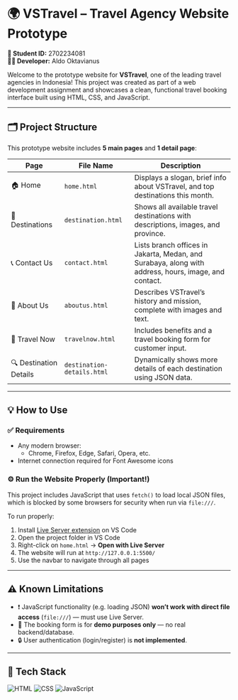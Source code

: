 # 🌍 VSTravel – Travel Agency Website Prototype

**📌 Student ID:** 2702234081  
**👨‍💻 Developer:** Aldo Oktavianus

Welcome to the prototype website for **VSTravel**, one of the leading travel agencies in Indonesia! This project was created as part of a web development assignment and showcases a clean, functional travel booking interface built using HTML, CSS, and JavaScript.

---

## 🗂️ Project Structure

This prototype website includes **5 main pages** and **1 detail page**:

| Page | File Name | Description |
|------|-----------|-------------|
| 🏠 Home | `home.html` | Displays a slogan, brief info about VSTravel, and top destinations this month. |
| 🧭 Destinations | `destination.html` | Shows all available travel destinations with descriptions, images, and province. |
| 📞 Contact Us | `contact.html` | Lists branch offices in Jakarta, Medan, and Surabaya, along with address, hours, image, and contact. |
| 👥 About Us | `aboutus.html` | Describes VSTravel’s history and mission, complete with images and text. |
| 🧳 Travel Now | `travelnow.html` | Includes benefits and a travel booking form for customer input. |
| 🔍 Destination Details | `destination-details.html` | Dynamically shows more details of each destination using JSON data. |

---

## 💡 How to Use

### ✅ Requirements
- Any modern browser:
  - Chrome, Firefox, Edge, Safari, Opera, etc.
- Internet connection required for Font Awesome icons

### ⚙️ Run the Website Properly (Important!)
This project includes JavaScript that uses `fetch()` to load local JSON files, which is blocked by some browsers for security when run via `file:///`.

To run properly:

1. Install [Live Server extension](https://marketplace.visualstudio.com/items?itemName=ritwickdey.LiveServer) on VS Code
2. Open the project folder in VS Code
3. Right-click on `home.html` → **Open with Live Server**
4. The website will run at `http://127.0.0.1:5500/`
5. Use the navbar to navigate through all pages

---

## ⚠️ Known Limitations

- ❗ JavaScript functionality (e.g. loading JSON) **won’t work with direct file access** (`file:///`) — must use Live Server.
- 📝 The booking form is for **demo purposes only** — no real backend/database.
- 🔒 User authentication (login/register) is **not implemented**.

---

## 🧰 Tech Stack

![HTML](https://img.shields.io/badge/HTML-5-orange?logo=html5&logoColor=white)
![CSS](https://img.shields.io/badge/CSS-3-blue?logo=css3&logoColor=white)
![JavaScript](https://img.shields.io/badge/JavaScript-ES6-yellow?logo=javascript&logoColor=white)